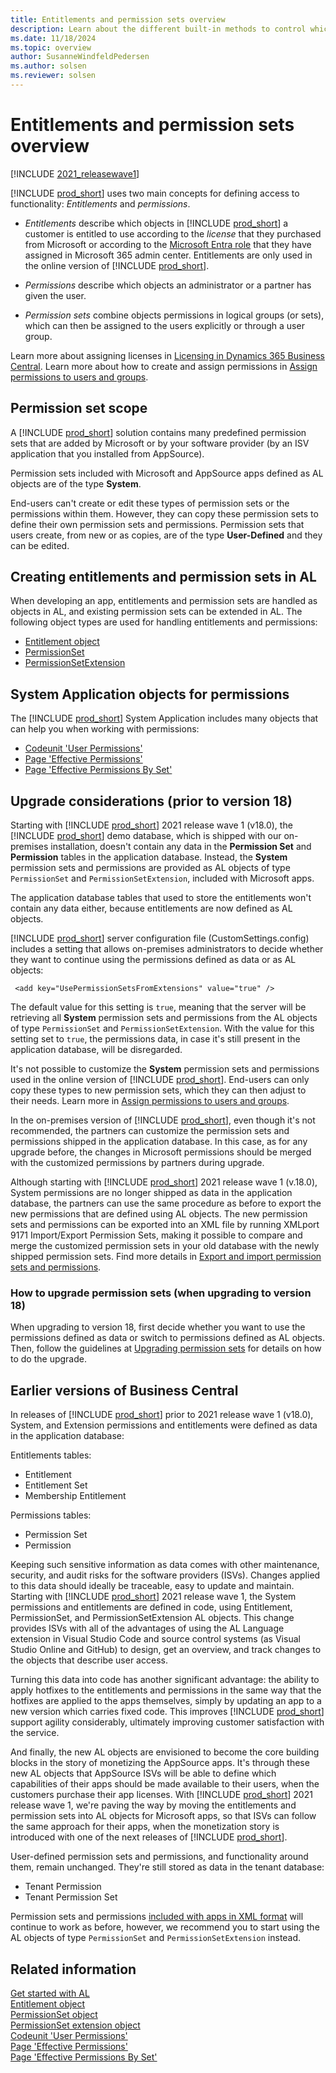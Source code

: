 ```yaml
---
title: Entitlements and permission sets overview
description: Learn about the different built-in methods to control which users can do what so that you can design the Business Central permission sets more precisely. 
ms.date: 11/18/2024
ms.topic: overview
author: SusanneWindfeldPedersen
ms.author: solsen
ms.reviewer: solsen
---
```


# Entitlements and permission sets overview

[!INCLUDE [2021_releasewave1](../includes/2021_releasewave1.md)]

[!INCLUDE [prod_short](includes/prod_short.md)] uses two main concepts for defining access to functionality: *Entitlements* and *permissions*.

- *Entitlements* describe which objects in [!INCLUDE [prod_short](includes/prod_short.md)] a customer is entitled to use according to the *license* that they purchased from Microsoft or according to the [Microsoft Entra role](/entra/identity/role-based-access-control/permissions-reference) that they have assigned in Microsoft 365 admin center. Entitlements are only used in the online version of [!INCLUDE [prod_short](includes/prod_short.md)]. 

- *Permissions* describe which objects an administrator or a partner has given the user.

- *Permission sets* combine objects permissions in logical groups (or sets), which can then be assigned to the users explicitly or through a user group.  

Learn more about assigning licenses in [Licensing in Dynamics 365 Business Central](../deployment/licensing.md). Learn more about how to create and assign permissions in [Assign permissions to users and groups](/dynamics365/business-central/ui-define-granular-permissions).  

## Permission set scope

A [!INCLUDE [prod_short](includes/prod_short.md)] solution contains many predefined permission sets that are added by Microsoft or by your software provider (by an ISV application that you installed from AppSource).

Permission sets included with Microsoft and AppSource apps defined as AL objects are of the type **System**. <!-- If they are included in XML format, they are of the type **Extension**.--> <!-- Old data-sourced permissions are also tagged as System type. These are permission sets that on-premises admins/devs can add using our PowerShell cmdlets or creating and importing XML files with scope=system-->

End-users can't create or edit these types of permission sets or the permissions within them. However, they can copy these permission sets to define their own permission sets and permissions. Permission sets that users create, from new or as copies, are of the type **User-Defined** and they can be edited.

## Creating entitlements and permission sets in AL

When developing an app, entitlements and permission sets are handled as objects in AL, and existing permission sets can be extended in AL. The following object types are used for handling entitlements and permissions:

- [Entitlement object](devenv-entitlement-object.md)  
- [PermissionSet](devenv-permissionset-object.md)  
- [PermissionSetExtension](devenv-permissionset-ext-object.md)

<!--
> [!NOTE]  
> In the current version of [!INCLUDE[prod_short](includes/d365fin_long_md.md)] entitlements can only be included with Microsoft apps (enforced by the AppSource cop rules and the technical validation checks that we run for the apps submitted to AppSource). These objects will become available for the ISV apps when we introduce ability to monetize AppSource apps in one of our future releases.  
-->

## System Application objects for permissions

The [!INCLUDE [prod_short](includes/prod_short.md)] System Application includes many objects that can help you when working with permissions:

- [Codeunit 'User Permissions'](/dynamics365/business-central/application/system-application/codeunit/system.security.user.user-permissions?toc=/dynamics365/business-central/dev-itpro/toc.json)
- [Page 'Effective Permissions'](/dynamics365/business-central/application/base-application/page/system.security.accesscontrol.effective-permissions?toc=/dynamics365/business-central/dev-itpro/toc.json)
- [Page 'Effective Permissions By Set'](/dynamics365/business-central/application/base-application/page/system.security.accesscontrol.effective-permissions-by-set?toc=/dynamics365/business-central/dev-itpro/toc.json) 


## Upgrade considerations (prior to version 18)

Starting with [!INCLUDE [prod_short](includes/prod_short.md)] 2021 release wave 1 (v18.0), the [!INCLUDE [prod_short](includes/prod_short.md)] demo database, which is shipped with our on-premises installation, doesn't contain any data in the **Permission Set** and **Permission** tables in the application database. Instead, the **System** permission sets and permissions are provided as AL objects of type `PermissionSet` and `PermissionSetExtension`, included with Microsoft apps. 

The application database tables that used to store the entitlements won't contain any data either, because entitlements are now defined as AL objects.

[!INCLUDE [prod_short](includes/prod_short.md)] server configuration file (CustomSettings.config) includes a setting that allows on-premises administrators to decide whether they want to continue using the permissions defined as data or as AL objects: 

```
 <add key="UsePermissionSetsFromExtensions" value="true" />
```

The default value for this setting is `true`, meaning that the server will be retrieving all **System** permission sets and permissions from the AL objects of type `PermissionSet` and `PermissionSetExtension`. With the value for this setting set to `true`, the permissions data, in case it's still present in the application database, will be disregarded. 

It's not possible to customize the **System** permission sets and permissions used in the online version of [!INCLUDE [prod_short](includes/prod_short.md)]. End-users can only copy these types to new permission sets, which they can then adjust to their needs. Learn more in [Assign permissions to users and groups](/dynamics365/business-central/ui-define-granular-permissions#to-create-or-modify-a-permission-set).

In the on-premises version of [!INCLUDE [prod_short](includes/prod_short.md)], even though it's not recommended, the partners can customize the permission sets and permissions shipped in the application database. In this case, as for any upgrade before, the changes in Microsoft permissions should be merged with the customized permissions by partners during upgrade.

Although starting with [!INCLUDE [prod_short](includes/prod_short.md)] 2021 release wave 1 (v.18.0), System permissions are no longer shipped as data in the application database, the partners can use the same procedure as before to export the new permissions that are defined using AL objects. The new permission sets and permissions can be exported into an XML file by running XMLport 9171 Import/Export Permission Sets, making it possible to compare and merge the customized permission sets in your old database with the newly shipped permission sets. Find more details in [Export and import permission sets and permissions](../upgrade/how-to--import-export-permission-sets-permissions.md).

### How to upgrade permission sets (when upgrading to version 18)

When upgrading to version 18, first decide whether you want to use the permissions defined as data or switch to permissions defined as AL objects. Then, follow the guidelines at [Upgrading permission sets](../upgrade/upgrade-permissions.md) for details on how to do the upgrade.  

## Earlier versions of Business Central

In releases of [!INCLUDE [prod_short](includes/prod_short.md)] prior to 2021 release wave 1 (v18.0), System, and Extension permissions and entitlements were defined as data in the application database: 

Entitlements tables:

- Entitlement
- Entitlement Set
- Membership Entitlement

Permissions tables:

- Permission Set
- Permission

Keeping such sensitive information as data comes with other maintenance, security, and audit risks for the software providers (ISVs). Changes applied to this data should ideally be traceable, easy to update and maintain. Starting with [!INCLUDE [prod_short](includes/prod_short.md)] 2021 release wave 1, the System permissions and entitlements are defined in code, using Entitlement, PermissionSet, and PermissionSetExtension AL objects. This change provides ISVs with all of the advantages of using the AL Language extension in Visual Studio Code and source control systems (as Visual Studio Online and GitHub) to design, get an overview, and track changes to the objects that describe user access. 

Turning this data into code has another significant advantage: the ability to apply hotfixes to the entitlements and permissions in the same way that the hotfixes are applied to the apps themselves, simply by updating an app to a new version which carries fixed code. This improves [!INCLUDE [prod_short](includes/prod_short.md)] support agility considerably, ultimately improving customer satisfaction with the service.

And finally, the new AL objects are envisioned to become the core building blocks in the story of monetizing the AppSource apps. It's through these new AL objects that AppSource ISVs will be able to define which capabilities of their apps should be made available to their users, when the customers purchase their app licenses. With [!INCLUDE [prod_short](includes/prod_short.md)] 2021 release wave 1, we're paving the way by moving the entitlements and permission sets into AL objects for Microsoft apps, so that ISVs can follow the same approach for their apps, when the monetization story is introduced with one of the next releases of [!INCLUDE [prod_short](includes/prod_short.md)].

User-defined permission sets and permissions, and functionality around them, remain unchanged. They're still stored as data in the tenant database:

- Tenant Permission
- Tenant Permission Set

Permission sets and permissions [included with apps in XML format](devenv-export-permission-sets.md) will continue to work as before, however, we recommend you to start using the AL objects of type `PermissionSet` and `PermissionSetExtension` instead.

## Related information

[Get started with AL](devenv-get-started.md)  
[Entitlement object](devenv-entitlement-object.md)  
[PermissionSet object](devenv-permissionset-object.md)  
[PermissionSet extension object](devenv-permissionset-ext-object.md)   
[Codeunit 'User Permissions'](/dynamics365/business-central/application/system-application/codeunit/system.security.user.user-permissions?toc=/dynamics365/business-central/dev-itpro/toc.json)  
[Page 'Effective Permissions'](/dynamics365/business-central/application/base-application/page/system.security.accesscontrol.effective-permissions?toc=/dynamics365/business-central/dev-itpro/toc.json)  
[Page 'Effective Permissions By Set'](/dynamics365/business-central/application/base-application/page/system.security.accesscontrol.effective-permissions-by-set?toc=/dynamics365/business-central/dev-itpro/toc.json)  